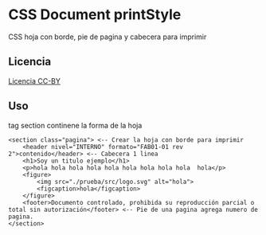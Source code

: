# CSS Document printStyle
 CSS hoja con borde, pie de pagina y cabecera para imprimir

## Licencia
[Licencia CC-BY](https://creativecommons.org/licenses/by/4.0/deed.es)

## Uso
tag section continene la forma de la hoja
```
<section class="pagina"> <-- Crear la hoja con borde para imprimir
    <header nivel="INTERNO" formato="FAB01-01 rev 2">contenido</header> <-- Cabecera 1 linea
    <h1>Soy un titulo ejemplo</h1>
    <p>hola hola hola hola hola hola hola hola hola  hola</p>
    <figure>
        <img src="./prueba/src/logo.svg" alt="hola">
        <figcaption>hola</figcaption>
    </figure>
    <footer>Documento controlado, prohibida su reproducción parcial o total sin autorización</footer> <-- Pie de una pagina agrega numero de pagina.
</section> 
```